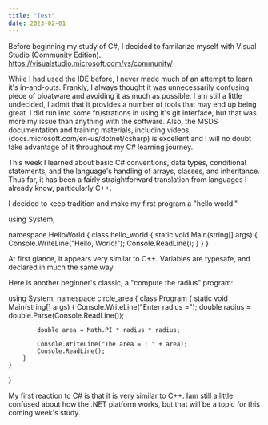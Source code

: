 ```yaml
---
title: "Test"
date: 2023-02-01
---
```


Before beginning my study of C#, I decided to familarize myself with Visual Studio (Community Edition). https://visualstudio.microsoft.com/vs/community/

While I had used the IDE before, I never made much of an attempt to learn it's in-and-outs. Frankly, I always thought it was unnecessarily confusing piece of bloatware and avoiding it as much as possible. I am still a little undecided, I admit that it provides a number of tools that may end up being great. I did run into some frustrations in using it's git interface, but that was more my issue than anything with the software. Also, the MSDS documentation and training materials, including videos, (docs.microsoft.com/en-us/dotnet/csharp) is excellent and I will no doubt take advantage of it throughout my C# learning journey.

This week I learned about basic C# conventions, data types, conditional statements, and the language's handling of arrays, classes, and inheritance. Thus far, it has been a fairly straightforward translation from languages I already know, particularly C++. 

I decided to keep tradition and make my first program a "hello world." 

using System;

namespace HelloWorld
{
    class hello_world
    {
        static void Main(string[] args)
        {
            Console.WriteLine("Hello, World!");
            Console.ReadLine();
        }
    }
}


At first glance, it appears very similar to C++. Variables are typesafe, and declared in much the same way.


Here is another beginner's classic, a "compute the radius" program:

using System;
namespace circle_area
{
    class Program
    {
        static void Main(string[] args)
        {
            Console.WriteLine("Enter radius =");
            double radius = double.Parse(Console.ReadLine());

            double area = Math.PI * radius * radius;

            Console.WriteLine("The area = : " + area);
            Console.ReadLine();
        }
    }
}


My first reaction to C# is that it is very similar to C++.  Iam still a little confused about how the .NET platform works, but that will be a topic for this coming week's study.
